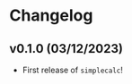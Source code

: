 # Changelog

<!--next-version-placeholder-->

## v0.1.0 (03/12/2023)

- First release of `simplecalc`!